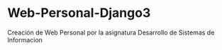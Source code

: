 # Web-Personal-Django3
Creación de Web Personal por la asignatura Desarrollo de Sistemas de Informacion

